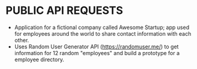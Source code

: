 PUBLIC API REQUESTS
====================

* Application for a fictional company called Awesome Startup; app used for employees around the world to share contact information with each other.
* Uses Random User Generator API (https://randomuser.me/) to get information for 12 random "employees" and build a prototype for a employee directory.